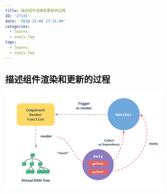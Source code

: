 ```yaml
---
title: 描述组件渲染和更新的过程
ID: '27131'
date: '2020-12-04 17:31:09'
categories:
  - learns
  - vuejs-faq
tags:
  - learns
  - vuejs-faq
---
```


# 描述组件渲染和更新的过程

![](./images/3061191963.png)
